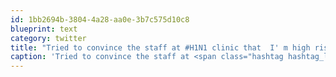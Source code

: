 ```yaml
---
id: 1bb2694b-3804-4a28-aa0e-3b7c575d10c8
blueprint: text
category: twitter
title: "Tried to convince the staff at #H1N1 clinic that  I' m high risk from the bacon cheeseburger I ate yesterday. No go."
caption: 'Tried to convince the staff at <span class="hashtag hashtag_local">#<a href="http://tweettemp.darylchymko.ca/?tag=h1n1">H1N1</a> clinic that  I'' m high risk from the bacon cheeseburger I ate yesterday. No go.'
---
```

